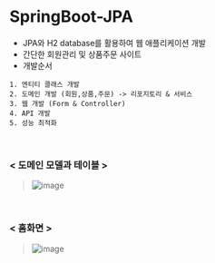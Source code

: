 # SpringBoot-JPA
- JPA와 H2 database를 활용하여 웹 애플리케이션 개발   
- 간단한 회원관리 및 상품주문 사이트
- 개발순서
```
1. 엔티티 클래스 개발
2. 도메인 개발 (회원,상품,주문) -> 리포지토리 & 서비스 
3. 웹 개발 (Form & Controller)
4. API 개발 
5. 성능 최적화
```

</br>

### < 도메인 모델과 테이블 > 
> ![image](https://user-images.githubusercontent.com/60590737/163106217-2d91a8f0-6099-4fed-997a-058b56ec1f79.png)

</br>

### < 홈화면 > 
> ![image](https://user-images.githubusercontent.com/60590737/163107847-5eaa5fab-618e-411c-bbde-d50abd042ca0.png)
